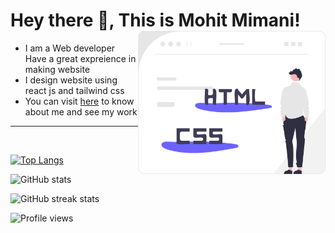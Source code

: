 <h1> Hey there 👋, This is Mohit Mimani!
<img align='right' src="./html-css.svg" height="" width="300" alt="Basic of web">
</h1>

<ul>
  <li> I am a Web developer</li
  <li>Have a great expreience in making website</li> 
  <li>I design website using react js and tailwind css</li> 
  <li>You can visit
    <a href="freelancermohit.ml">here</a>
    to know about me and see my work
  </li>
</ul>


<hr>

<br>

[![Top Langs](https://github-readme-stats.vercel.app/api/top-langs/?username=mohitmimani&layout=compact&show_icons=true&theme=radical)](https://github.com/anuraghazra/github-readme-stats)

![GitHub stats](https://github-readme-stats.vercel.app/api?username=mohitmimani&show_icons=true&theme=radical)

![GitHub streak stats](https://github-readme-streak-stats.herokuapp.com/?user=mohitmimani&show_icons=true&theme=radical)  

![Profile views](https://gpvc.arturio.dev/Amohitmimani)  

